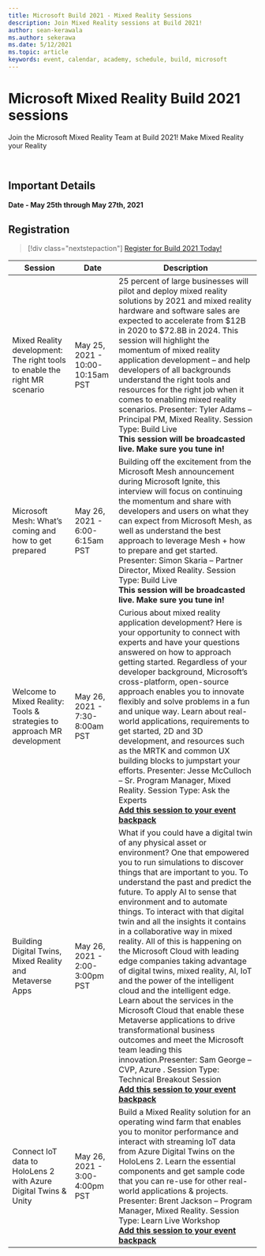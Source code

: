 ```yaml
---
title: Microsoft Build 2021 - Mixed Reality Sessions
description: Join Mixed Reality sessions at Build 2021! 
author: sean-kerawala
ms.author: sekerawa
ms.date: 5/12/2021
ms.topic: article
keywords: event, calendar, academy, schedule, build, microsoft
---
```


# Microsoft Mixed Reality Build 2021 sessions

Join the Microsoft Mixed Reality Team at Build 2021! Make Mixed Reality your Reality

<br>

## Important Details

**Date - May 25th through May 27th, 2021**

## Registration

> [!div class="nextstepaction"] 
> [Register for Build 2021 Today!](https://register.build.microsoft.com/)

|Session|Date|Description|
|-------------|-------------|-----|
| Mixed Reality development: The right tools to enable the right MR scenario|May 25, 2021 - 10:00-10:15am PST|25 percent of large businesses will pilot and deploy mixed reality solutions by 2021 and mixed reality hardware and software sales are expected to accelerate from $12B in 2020 to $72.8B in 2024. This session will highlight the momentum of mixed reality application development – and help developers of all backgrounds understand the right tools and resources for the right job when it comes to enabling mixed reality scenarios. Presenter: Tyler Adams – Principal PM, Mixed Reality. Session Type: Build Live <br><b>This session will be broadcasted live. Make sure you tune in!</b>|
| Microsoft Mesh: What’s coming and how to get prepared|May 26, 2021 - 6:00-6:15am PST|Building off the excitement from the Microsoft Mesh announcement during Microsoft Ignite, this interview will focus on continuing the momentum and share with developers and users on what they can expect from Microsoft Mesh, as well as understand the best approach to leverage Mesh + how to prepare and get started. Presenter: Simon Skaria – Partner Director, Mixed Reality. Session Type: Build Live<br><b>This session will be broadcasted live. Make sure you tune in!</b>|
| Welcome to Mixed Reality: Tools & strategies to approach MR development|May 26, 2021 - 7:30-8:00am PST| Curious about mixed reality application development? Here is your opportunity to connect with experts and have your questions answered on how to approach getting started. Regardless of your developer background, Microsoft’s cross-platform, open-source approach enables you to innovate flexibly and solve problems in a fun and unique way. Learn about real-world applications, requirements to get started, 2D and 3D development, and resources such as the MRTK and common UX building blocks to jumpstart your efforts. Presenter: Jesse McCulloch – Sr. Program Manager, Mixed Reality. Session Type: Ask the Experts<br><b>[Add this session to your event backpack](https://mybuild.microsoft.com/sessions/6e69bf88-10ba-45a2-a2d0-bee591d703d5)</b>|
| Building Digital Twins, Mixed Reality and Metaverse Apps|May 26, 2021 - 2:00-3:00pm PST|What if you could have a digital twin of any physical asset or environment?  One that empowered you to run simulations to discover things that are important to you. To understand the past and predict the future. To apply AI to sense that environment and to automate things.  To interact with that digital twin and all the insights it contains in a collaborative way in mixed reality.  All of this is happening on the Microsoft Cloud with leading edge companies taking advantage of digital twins, mixed reality, AI, IoT and the power of the intelligent cloud and the intelligent edge.  Learn about the services in the Microsoft Cloud that enable these Metaverse applications to drive transformational business outcomes and meet the Microsoft team leading this innovation.Presenter: Sam George – CVP, Azure . Session Type: Technical Breakout Session<br><b>[Add this session to your event backpack](https://mybuild.microsoft.com/sessions/815a692f-398b-4772-ac18-c021f5116757)</b>|
| Connect IoT data to HoloLens 2 with Azure Digital Twins & Unity|May 26, 2021 - 3:00-4:00pm PST| Build a Mixed Reality solution for an operating wind farm that enables you to monitor performance and interact with streaming IoT data from Azure Digital Twins on the HoloLens 2. Learn the essential components and get sample code that you can re-use for other real-world applications & projects. Presenter: Brent Jackson – Program Manager, Mixed Reality. Session Type: Learn Live Workshop<br><b>[Add this session to your event backpack](https://mybuild.microsoft.com/sessions/815a692f-398b-4772-ac18-c021f5116757)</b>|